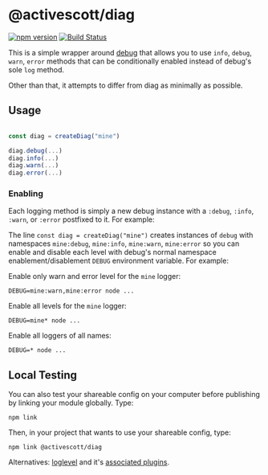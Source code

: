 # @activescott/diag

[![npm version](https://badge.fury.io/js/%40activescott%2Fdiag.svg)](https://www.npmjs.com/package/@activescott/diag)
[![Build Status](https://github.com/activescott/diag/workflows/main/badge.svg)](https://github.com/activescott/diag/actions)

This is a simple wrapper around [debug](https://www.npmjs.com/package/debug) that allows you to use `info`, `debug`, `warn`, `error` methods that can be conditionally enabled instead of debug's sole `log` method.

Other than that, it attempts to differ from diag as minimally as possible.

## Usage

```js

const diag = createDiag("mine")

diag.debug(...)
diag.info(...)
diag.warn(...)
diag.error(...)
```

### Enabling

Each logging method is simply a new debug instance with a `:debug`, `:info`, `:warn`, or `:error` postfixed to it. For example:

The line `const diag = createDiag("mine")` creates instances of `debug` with namespaces `mine:debug`, `mine:info`, `mine:warn`, `mine:error` so you can enable and disable each level with debug's normal namespace enablement/disablement `DEBUG` environment variable. For example:

Enable only warn and error level for the `mine` logger:

`DEBUG=mine:warn,mine:error node ...`

Enable all levels for the `mine` logger:

`DEBUG=mine* node ...`

Enable all loggers of all names:

`DEBUG=* node ...`

## Local Testing

You can also test your shareable config on your computer before publishing by linking your module globally. Type:

    npm link

Then, in your project that wants to use your shareable config, type:

    npm link @activescott/diag

Alternatives: [loglevel](https://github.com/pimterry/loglevel) and it's [associated plugins](https://github.com/pimterry/loglevel#plugins).
